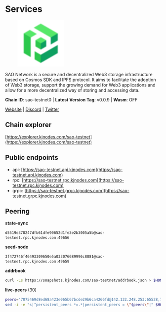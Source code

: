 # Services

<figure><img src="https://raw.githubusercontent.com/kj89/cosmos-images/main/logos/sao.png" width="150" alt=""><figcaption></figcaption></figure>

SAO Network is a secure and decentralized Web3 storage infrastructure  based on Cosmos SDK and IPFS protocol. It aims to facilitate the adoption  of Web3 storage, support the growing demand for Web3 applications and  allow for a more decentralized way of storing and accessing data.

**Chain ID**: sao-testnet0 | **Latest Version Tag**: v0.0.9 | **Wasm**: OFF

[Website](https://www.sao.network) | [Discord](https://discord.gg/f4xzfvPhhA) | [Twitter](https://twitter.com/SAONetwork)




## Chain explorer
[https://explorer.kjnodes.com/sao-testnet](https://explorer.kjnodes.com/sao-testnet)

## Public endpoints

* api: [https://sao-testnet.api.kjnodes.com](https://sao-testnet.api.kjnodes.com)
* rpc: [https://sao-testnet.rpc.kjnodes.com](https://sao-testnet.rpc.kjnodes.com)
* grpc: [https://sao-testnet.grpc.kjnodes.com](https://sao-testnet.grpc.kjnodes.com)

## Peering

**state-sync**

```text
d5519e378247dfb61dfe90652d1fe3e2b3005a5b@sao-testnet.rpc.kjnodes.com:49656
```

**seed-node**

```text
3f472746f46493309650e5a033076689996c8881@sao-testnet.rpc.kjnodes.com:49659
```

**addrbook**
```bash
curl -Ls https://snapshots.kjnodes.com/sao-testnet/addrbook.json > $HOME/.sao/config/addrbook.json
```

**live-peers** (30)
```bash
peers="7075469d8ed68a423e065b67bcde29b6ca4266fd@142.132.248.253:65528,70502c3cbd5aabc12245f44bebf767d83fe76434@134.209.255.7:20656,266d8a31a1cecf8d2f673e4cb65ea736173428e9@165.22.76.250:20656,0a661ed79b169c7c2b0f289c436e35900bb0de90@157.97.108.38:24556,658f473c2399f87c5e5ff4d329c8c53ae9f399e0@46.101.232.154:26656,6a23f4da326ceeab0a6e112c25ff39715439b8ce@167.86.75.138:49656,ada0a0b4b5b3d290cae51b946b33a1079d00df72@185.197.250.35:27656,ec7e0b075202f836feac71f017a90e0d83674cb8@65.108.9.164:24556,a76917f23b26c7c4918104d0e06a24c28f9077bd@5.161.50.28:26656,8c6201e793348d8f89dedcae6df3cd36198477fd@94.46.187.220:26656,72a2bbeb32621600de4b2a6ed42b11bf3be1105c@146.190.40.115:20656,8167fbcc27bbf431f36b9a980c7ec57803502f2e@206.189.81.5:20656,a22a3ad8f847ab87bd64d0b9365b870750bde4e5@143.198.204.248:20656,0c77942550c78ae8939b691b725a9dd7ffa4d864@185.219.142.182:27656,d5519e378247dfb61dfe90652d1fe3e2b3005a5b@65.109.68.190:49656,91b67dd0d2904d95748e1ec5311e39033cfeaabc@65.109.92.240:1076,e81848f87aea44ec6fc53155a0818165ed4ce6f3@164.92.80.34:24556,557c49ddc6c98e5c5ac6030a93451ad5fcd54e34@164.90.147.133:20656,1b6164aab8350eeb71bd46ebfe641e5d103a3f8e@143.244.132.66:26656,a9112494955b579ab18671281da88dd3f3f6cbca@139.59.170.199:26656,0c78af85c2fb11a4c5b09f357595bd671438e6eb@172.105.127.215:26656,aa269fc09dc0b73e45f1c6b514aea634fa0193c7@45.88.223.247:27656,cec1fdc272372d8254aaa33dcf12016c6ad1dbf6@65.109.24.121:26656,5ad9a3d2ccc5faeb55285c7fd4edc1f3c6eeb8b8@137.184.116.168:26656,2794f6fa1ffc87bee2e644dd6f77b2bda33fa4be@206.81.13.193:49656,5cea6b9e5a2ffd5f42a42515fefdd44a7631d048@101.80.228.209:26656,5f0fd4bae47a933f2b87eb52f4f093a95cbd7dd3@195.201.83.242:18656,0b477f865e2f3212bf911a6e9a15d333c9033fa9@38.242.229.239:26656,b9bec1902b4817dc07952078512fdb8fe0306bc4@89.58.45.204:60656,e711b6631c3e5bb2f6c389cbc5d422912b05316b@213.239.216.252:41256"
sed -i -e "s|^persistent_peers *=.*|persistent_peers = \"$peers\"|" $HOME/.sao/config/config.toml
```
